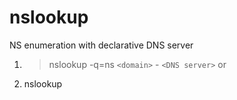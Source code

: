 # nslookup
NS enumeration with declarative DNS server
1. > nslookup -q=ns `<domain>`  - `<DNS server>`
or
2. nslookup